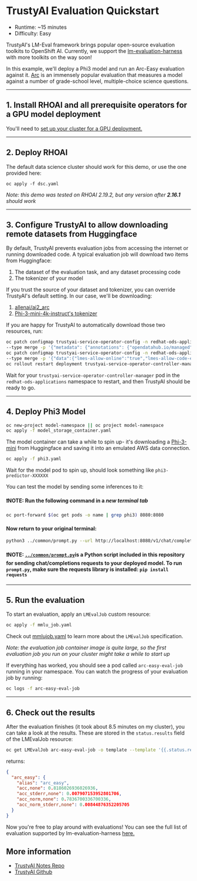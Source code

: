 # TrustyAI Evaluation Quickstart
* Runtime: ~15 minutes
* Difficulty: Easy

TrustyAI's LM-Eval framework brings popular open-source evaluation toolkits to OpenShift AI. Currently,
we support the [lm-evaluation-harness](https://github.com/EleutherAI/lm-evaluation-harness/tree/main) with
more toolkits on the way soon!

In this example, we'll deploy a Phi3 model and run an Arc-Easy evaluation against it.
[Arc](https://huggingface.co/datasets/allenai/ai2_arc) is an immensely popular evaluation that measures a model against a number of grade-school level, multiple-choice science questions.

---
## 1. Install RHOAI and all prerequisite operators for a GPU model deployment
You'll need to [set up your cluster for a GPU deployment.](https://github.com/trustyai-explainability/reference/tree/main/llm-deployment/vllm#install-the-gpu-operators)

---

## 2. Deploy RHOAI
The default data science cluster should work for this demo, or use the one provided here:

`oc apply -f dsc.yaml`

*Note: this demo was tested on RHOAI 2.19.2, but any version after **2.16.1** _should_ work*

---

## 3. Configure TrustyAI to allow downloading remote datasets from Huggingface
By default, TrustyAI prevents evaluation jobs from accessing the internet or running downloaded code.
A typical evaluation job will download two items from Huggingface:
1) The dataset of the evaluation task, and any dataset processing code
2) The tokenizer of your model

If you trust the source of your dataset and tokenizer, you can override TrustyAI's default setting.
In our case, we'll be downloading:
1) [allenai/ai2_arc](https://huggingface.co/datasets/allenai/ai2_arc)
2) [Phi-3-mini-4k-instruct's tokenizer](https://huggingface.co/microsoft/Phi-3-mini-4k-instruct)

If you are happy for TrustyAI to automatically download those two resources, run:
```bash
oc patch configmap trustyai-service-operator-config -n redhat-ods-applications  \
--type merge -p '{"metadata": {"annotations": {"opendatahub.io/managed": "false"}}}'
oc patch configmap trustyai-service-operator-config -n redhat-ods-applications \
--type merge -p '{"data":{"lmes-allow-online":"true","lmes-allow-code-execution":"true"}}'
oc rollout restart deployment trustyai-service-operator-controller-manager -n redhat-ods-applications
```
Wait for your `trustyai-service-operator-controller-manager` pod in the `redhat-ods-applications` namespace
to restart, and then TrustyAI should be ready to go.


---
## 4. Deploy Phi3 Model
```bash
oc new-project model-namespace || oc project model-namespace
oc apply -f model_storage_container.yaml
```
The model container can take a while to spin up- it's downloading a [Phi-3-mini](https://huggingface.co/microsoft/Phi-3-mini-4k-instruct)
from Huggingface and saving it into an emulated AWS data connection.

```bash
oc apply -f phi3.yaml
```
Wait for the model pod to spin up, should look something like `phi3-predictor-XXXXXX`

You can test the model by sending some inferences to it:

#### ❗NOTE: Run the following command in a *new terminal tab* 
```bash
oc port-forward $(oc get pods -o name | grep phi3) 8080:8080
```

#### Now return to your original terminal:
```bash
python3 ../common/prompt.py --url http://localhost:8080/v1/chat/completions --model phi3 --message "Hi, can you tell me about yourself?"
````

#### ❗NOTE: [`../common/prompt.py`](../common/prompt.py)is a Python script included in this repository for sending chat/completions requests to your deployed model. To run `prompt.py`, make sure the requests library is installed: `pip install requests`

---
## 5. Run the evaluation
To start an evaluation, apply an `LMEvalJob` custom resource:
```bash
oc apply -f mmlu_job.yaml
```

Check out [mmlujob.yaml](evaluation_job.yaml) to learn more about the `LMEvalJob` specification.

*Note: the evaluation job container image is quite large, so the first evaluation job you run on your cluster might take a while to start up*

If everything has worked, you should see a pod called `arc-easy-eval-job` running in your namespace. 
You can watch the progress of your evaluation job by running:

```bash
oc logs -f arc-easy-eval-job
```

---
## 6. Check out the results
After the evaluation finishes (it took about 8.5 minutes on my cluster), you can take a look at the results. These are stored in the `status.results` field of the LMEvalJob resource:

```bash
oc get LMEvalJob arc-easy-eval-job -o template --template '{{.status.results}}' | jq  .results
```
returns:
```json
{
  "arc_easy": {
    "alias": "arc_easy",
    "acc,none": 0.8186026936026936,
    "acc_stderr,none": 0.007907153952801706,
    "acc_norm,none": 0.7836700336700336,
    "acc_norm_stderr,none": 0.00844876352205705
  }
}
```

Now you're free to play around with evaluations! You can see the full list of evaluation supported by 
lm-evaluation-harness [here.](https://github.com/red-hat-data-services/lm-evaluation-harness/blob/main/lm_eval/tasks/README.md)
## More information
- [TrustyAI Notes Repo](https://github.com/trustyai-explainability/reference/tree/main)
- [TrustyAI Github](https://github.com/trustyai-explainability)

